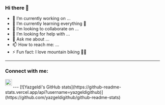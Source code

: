 ### Hi there 👋

- 🔭 I’m currently working on ...
- 🌱 I’m currently learning everything 🤣
- 👯 I’m looking to collaborate on ...
- 🤔 I’m looking for help with ...
- 💬 Ask me about ...
- 📫 How to reach me: ...
- ⚡ Fun fact: I love mountain biking 🚵‍♀

---

### Connect with me:

[<img align="left" alt="codeSTACKr | LinkedIn" width="22px" src="https://cdn.jsdelivr.net/npm/simple-icons@v3/icons/linkedin.svg" />][linkedin]

[linkedin]: https://linkedin.com/in/yazgeldi-hojayev-733348208/

<br>
---
[![Yazgeldi's GitHub stats](https://github-readme-stats.vercel.app/api?username=yazgeldigithub)](https://github.com/yazgeldigithub/github-readme-stats)

